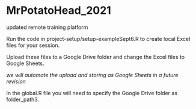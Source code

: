 # MrPotatoHead_2021
updated remote training platform

Run the code in project-setup/setup-exampleSept6.R to create local Excel files for your session.

Upload these files to a Google Drive folder and change the Excel files to Google Sheets.

*we will automate the upload and storing as Google Sheets in a future revision*

In the global.R file you will need to specify the Google Drive folder as folder_path3.  
